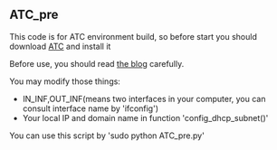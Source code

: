## ATC_pre

This code is for ATC environment build, so before start you should download [ATC](https://github.com/facebook/augmented-traffic-control) and install it

Before use, you should read [the blog](https://blog.csdn.net/liuxiaoheng1992/article/details/80423456) carefully.

You may modify those things:
* IN_INF,OUT_INF(means two interfaces in your computer, you can consult interface name by 'ifconfig')
* Your local IP and domain name in function 'config_dhcp_subnet()'

You can use this script by 'sudo python ATC_pre.py'


